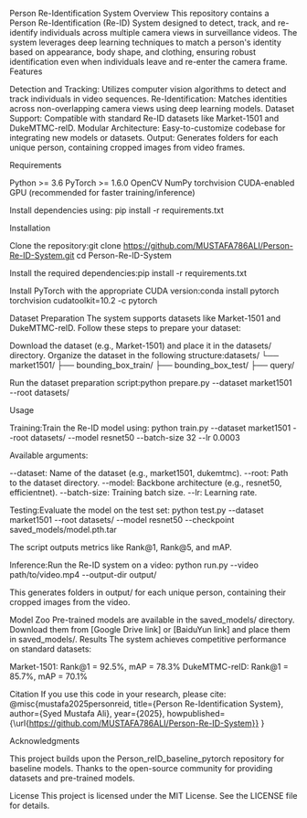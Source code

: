 Person Re-Identification System
Overview
This repository contains a Person Re-Identification (Re-ID) System designed to detect, track, and re-identify individuals across multiple camera views in surveillance videos. The system leverages deep learning techniques to match a person's identity based on appearance, body shape, and clothing, ensuring robust identification even when individuals leave and re-enter the camera frame.
Features

Detection and Tracking: Utilizes computer vision algorithms to detect and track individuals in video sequences.
Re-Identification: Matches identities across non-overlapping camera views using deep learning models.
Dataset Support: Compatible with standard Re-ID datasets like Market-1501 and DukeMTMC-reID.
Modular Architecture: Easy-to-customize codebase for integrating new models or datasets.
Output: Generates folders for each unique person, containing cropped images from video frames.

Requirements

Python >= 3.6
PyTorch >= 1.6.0
OpenCV
NumPy
torchvision
CUDA-enabled GPU (recommended for faster training/inference)

Install dependencies using:
pip install -r requirements.txt

Installation

Clone the repository:git clone https://github.com/MUSTAFA786ALI/Person-Re-ID-System.git
cd Person-Re-ID-System


Install the required dependencies:pip install -r requirements.txt


Install PyTorch with the appropriate CUDA version:conda install pytorch torchvision cudatoolkit=10.2 -c pytorch



Dataset Preparation
The system supports datasets like Market-1501 and DukeMTMC-reID. Follow these steps to prepare your dataset:

Download the dataset (e.g., Market-1501) and place it in the datasets/ directory.
Organize the dataset in the following structure:datasets/
└── market1501/
    ├── bounding_box_train/
    ├── bounding_box_test/
    ├── query/


Run the dataset preparation script:python prepare.py --dataset market1501 --root datasets/



Usage

Training:Train the Re-ID model using:
python train.py --dataset market1501 --root datasets/ --model resnet50 --batch-size 32 --lr 0.0003

Available arguments:

--dataset: Name of the dataset (e.g., market1501, dukemtmc).
--root: Path to the dataset directory.
--model: Backbone architecture (e.g., resnet50, efficientnet).
--batch-size: Training batch size.
--lr: Learning rate.


Testing:Evaluate the model on the test set:
python test.py --dataset market1501 --root datasets/ --model resnet50 --checkpoint saved_models/model.pth.tar

The script outputs metrics like Rank@1, Rank@5, and mAP.

Inference:Run the Re-ID system on a video:
python run.py --video path/to/video.mp4 --output-dir output/

This generates folders in output/ for each unique person, containing their cropped images from the video.


Model Zoo
Pre-trained models are available in the saved_models/ directory. Download them from [Google Drive link] or [BaiduYun link] and place them in saved_models/.
Results
The system achieves competitive performance on standard datasets:

Market-1501: Rank@1 = 92.5%, mAP = 78.3%
DukeMTMC-reID: Rank@1 = 85.7%, mAP = 70.1%

Citation
If you use this code in your research, please cite:
@misc{mustafa2025personreid,
  title={Person Re-Identification System},
  author={Syed Mustafa Ali},
  year={2025},
  howpublished={\url{https://github.com/MUSTAFA786ALI/Person-Re-ID-System}}
}

Acknowledgments

This project builds upon the Person_reID_baseline_pytorch repository for baseline models.
Thanks to the open-source community for providing datasets and pre-trained models.

License
This project is licensed under the MIT License. See the LICENSE file for details.
